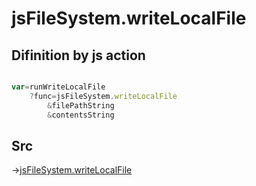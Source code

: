 # jsFileSystem.writeLocalFile

## Difinition by js action

```js.js

var=runWriteLocalFile
	?func=jsFileSystem.writeLocalFile
		&filePathString
		&contentsString
```

## Src

->[jsFileSystem.writeLocalFile](https://github.com/puutaro/CommandClick/blob/master/app/src/main/java/com/puutaro/commandclick/fragment_lib/terminal_fragment/js_interface/file/JsFileSystem.kt#L46)


